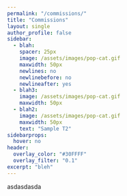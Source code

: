 ```yaml
---
permalink: "/commissions/"
title: "Commissions"
layout: single
author_profile: false
sidebar:
  - blah:
    spacer: 25px
    image: /assets/images/pop-cat.gif
    maxwidth: 50px
    newlines: no
    newlinebefore: no
    newlineafter: yes
  - blah3:
    image: /assets/images/pop-cat.gif
    maxwidth: 50px
  - blah2:
    image: /assets/images/pop-cat.gif
    maxwidth: 50px
    text: "Sample T2"
sidebarprops:
  hover: no
header:
  overlay_color: "#30FFFF"
  overlay_filter: "0.1"
excerpt: "bleh"
---
```


asdasdasda

